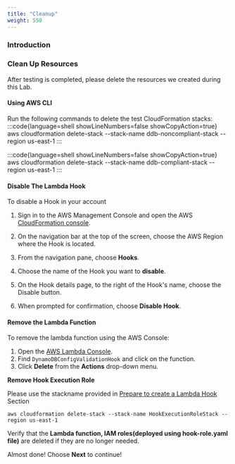 ```yaml
---
title: "Cleanup"
weight: 550
---
```


### Introduction

### Clean Up Resources

After testing is completed, please delete the resources we created during this Lab.
#### Using AWS CLI
Run the following commands to delete the test CloudFormation stacks:
:::code{language=shell showLineNumbers=false showCopyAction=true}
aws cloudformation delete-stack --stack-name ddb-noncompliant-stack --region us-east-1
:::

:::code{language=shell showLineNumbers=false showCopyAction=true}
aws cloudformation delete-stack --stack-name ddb-compliant-stack --region us-east-1
:::
#### Disable The Lambda Hook
To disable a Hook in your account
1. Sign in to the AWS Management Console and open the AWS [CloudFormation console](https://console.aws.amazon.com/cloudformation).

2. On the navigation bar at the top of the screen, choose the AWS Region where the Hook is located.

3. From the navigation pane, choose **Hooks**.

4. Choose the name of the Hook you want to **disable**.

5. On the Hook details page, to the right of the Hook's name, choose the Disable button.

6. When prompted for confirmation, choose **Disable Hook**.

#### Remove the Lambda Function

To remove the lambda function using the AWS Console:

1. Open the [AWS Lambda Console](https://console.aws.amazon.com/lambda).
2. Find `DynamoDBConfigValidationHook` and click on the function.
3. Click **Delete** from the **Actions** drop-down menu.

**Remove Hook Execution Role**

Please use the stackname provided in [Prepare to create a Lambda Hook](../prepare-lambda-hook/#deploy-the-hook-execution-role)  Section
```
aws cloudformation delete-stack --stack-name HookExecutionRoleStack --region us-east-1
```
Verify that the **Lambda function, IAM roles(deployed using hook-role.yaml file)** are deleted if they are no longer needed.

Almost done! Choose **Next** to continue!
